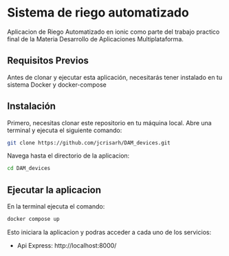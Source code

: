 # Sistema de riego automatizado
Aplicacion de Riego Automatizado en ionic como parte del trabajo practico final de la Materia Desarrollo de Aplicaciones Multiplataforma.

## Requisitos Previos
Antes de clonar y ejecutar esta aplicación, necesitarás tener instalado en tu sistema Docker y docker-compose

## Instalación
Primero, necesitas clonar este repositorio en tu máquina local. Abre una terminal y ejecuta el siguiente comando:

```bash
git clone https://github.com/jcrisarh/DAM_devices.git

```
Navega hasta el directorio de la aplicacion: 

```bash
cd DAM_devices

```
## Ejecutar la aplicacion

En la terminal ejecuta el comando:
```bash
docker compose up

```
Esto iniciara la aplicacion y podras acceder a cada uno de los servicios:
- Api Express: http://localhost:8000/

